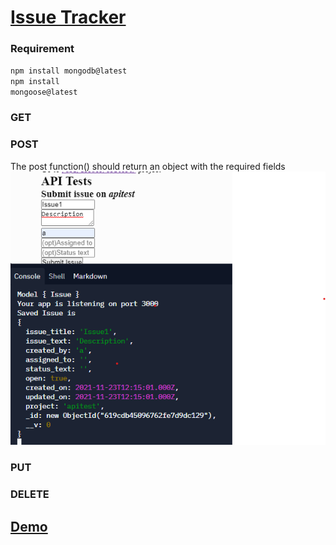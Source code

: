 # [Issue Tracker](https://www.freecodecamp.org/learn/quality-assurance/quality-assurance-projects/issue-tracker)

### Requirement
<code>npm install mongodb@latest</code> <br>
<code>npm install mongoose@latest</code>


### GET

### POST
The post function() should return an object with the required fields
<img src="public/img/post_output.png" />

### PUT 

### DELETE


## [ Demo](https://boilerplate-project-metricimpconverter.sukainaabkari.repl.co/)
